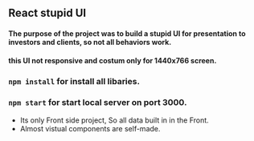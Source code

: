 ## React stupid UI
#### The purpose of the project was to build a stupid UI for presentation to investors and clients, so not all behaviors work.
#### this UI not responsive and costum only for 1440x766 screen.

### `npm install` for install all libaries.

### `npm start` for start local server on port 3000.

* Its only Front side project, So all data built in in the Front.
* Almost vistual components are self-made. 